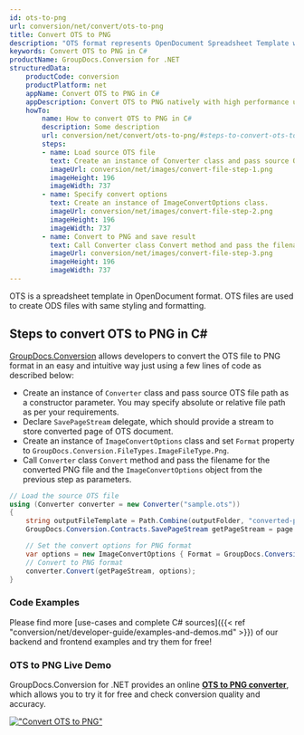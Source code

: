 ```yaml
---
id: ots-to-png
url: conversion/net/convert/ots-to-png
title: Convert OTS to PNG
description: "OTS format represents OpenDocument Spreadsheet Template with .ots extension. Learn how to convert OTS to PNG file programmatically in C# language using GroupDocs.Conversion for .NET library."
keywords: Convert OTS to PNG in C#
productName: GroupDocs.Conversion for .NET
structuredData:
    productCode: conversion
    productPlatform: net
    appName: Convert OTS to PNG in C#
    appDescription: Convert OTS to PNG natively with high performance using C# language and server side GroupDocs.Conversion for .NET APIs, without the use of any software like Microsoft or Open Office.
    howTo:
        name: How to convert OTS to PNG in C# 
        description: Some description
        url: conversion/net/convert/ots-to-png/#steps-to-convert-ots-to-png-in-c
        steps:
        - name: Load source OTS file 
          text: Create an instance of Converter class and pass source OTS file path as a constructor parameter. You may specify absolute or relative file path as per your requirements. 
          imageUrl: conversion/net/images/convert-file-step-1.png
          imageHeight: 196
          imageWidth: 737
        - name: Specify convert options 
          text: Create an instance of ImageConvertOptions class.
          imageUrl: conversion/net/images/convert-file-step-2.png
          imageHeight: 196
          imageWidth: 737
        - name: Convert to PNG and save result 
          text: Call Converter class Convert method and pass the filename for the converted HTML file and the ImageConvertOptions object from the previous step as parameters.
          imageUrl: conversion/net/images/convert-file-step-3.png
          imageHeight: 196
          imageWidth: 737
---
```


OTS is a spreadsheet template in OpenDocument format. OTS files are used to create ODS files with same styling and formatting.

## Steps to convert OTS to PNG in C#

[GroupDocs.Conversion](https://products.groupdocs.com/conversion/net) allows developers to convert the OTS file to PNG format in an easy and intuitive way just using a few lines of code as described below:

* Create an instance of `Converter` class and pass source OTS file path as a constructor parameter. You may specify absolute or relative file path as per your requirements. 
* Declare `SavePageStream` delegate, which should provide a stream to store converted page of OTS document.
* Create an instance of `ImageConvertOptions` class and set `Format` property to `GroupDocs.Conversion.FileTypes.ImageFileType.Png`.
* Call `Converter` class `Convert` method and pass the filename for the converted PNG file and the `ImageConvertOptions` object from the previous step as parameters.

```csharp
// Load the source OTS file
using (Converter converter = new Converter("sample.ots"))
{
    string outputFileTemplate = Path.Combine(outputFolder, "converted-page-{0}.png");
    GroupDocs.Conversion.Contracts.SavePageStream getPageStream = page => new FileStream(string.Format(outputFileTemplate, page), FileMode.Create);

    // Set the convert options for PNG format
    var options = new ImageConvertOptions { Format = GroupDocs.Conversion.FileTypes.ImageFileType.Png };   
    // Convert to PNG format
    converter.Convert(getPageStream, options);
}
```

### Code Examples

Please find more [use-cases and complete C# sources]({{< ref "conversion/net/developer-guide/examples-and-demos.md" >}}) of our backend and frontend examples and try them for free!

### OTS to PNG Live Demo

GroupDocs.Conversion for .NET provides an online [**OTS to PNG converter**](https://products.groupdocs.app/conversion/ots-to-png), which allows you to try it for free and check conversion quality and accuracy.

[!["Convert OTS to PNG"](conversion/net/images/convert-to-png/convert-ots-to-png.png)](https://products.groupdocs.app/conversion/ots-to-png)